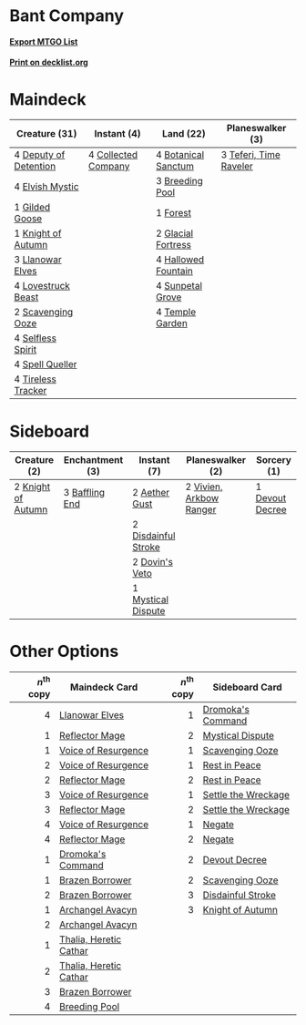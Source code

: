 # Bant Company

#### [Export MTGO List](../collection/Bant%20Company/Bant%20Company.txt)
#### [Print on decklist.org](http://decklist.org/?deckmain=4%09Botanical%20Sanctum%0A3%09Breeding%20Pool%0A4%09Collected%20Company%0A4%09Deputy%20of%20Detention%0A4%09Elvish%20Mystic%0A1%09Forest%0A1%09Gilded%20Goose%0A2%09Glacial%20Fortress%0A4%09Hallowed%20Fountain%0A1%09Knight%20of%20Autumn%0A3%09Llanowar%20Elves%0A4%09Lovestruck%20Beast%0A2%09Scavenging%20Ooze%0A4%09Selfless%20Spirit%0A4%09Spell%20Queller%0A4%09Sunpetal%20Grove%0A3%09Teferi,%20Time%20Raveler%0A4%09Temple%20Garden%0A4%09Tireless%20Tracker&deckside=2%09Aether%20Gust%0A3%09Baffling%20End%0A1%09Devout%20Decree%0A2%09Disdainful%20Stroke%0A2%09Dovin's%20Veto%0A2%09Knight%20of%20Autumn%0A1%09Mystical%20Dispute%0A2%09Vivien,%20Arkbow%20Ranger)
# Maindeck

|                                         Creature (31)                                          |                                         Instant (4)                                          |                                          Land (22)                                           |                                        Planeswalker (3)                                         |
|------------------------------------------------------------------------------------------------|----------------------------------------------------------------------------------------------|----------------------------------------------------------------------------------------------|-------------------------------------------------------------------------------------------------|
|4 [Deputy of Detention](http://gatherer.wizards.com/Pages/Card/Details.aspx?multiverseid=457309)|4 [Collected Company](http://gatherer.wizards.com/Pages/Card/Details.aspx?multiverseid=394519)|4 [Botanical Sanctum](http://gatherer.wizards.com/Pages/Card/Details.aspx?multiverseid=417817)|3 [Teferi, Time Raveler](http://gatherer.wizards.com/Pages/Card/Details.aspx?multiverseid=461148)|
|4 [Elvish Mystic](http://gatherer.wizards.com/Pages/Card/Details.aspx?multiverseid=389499)      |                                                                                              |3 [Breeding Pool](http://gatherer.wizards.com/Pages/Card/Details.aspx?multiverseid=97088)     |                                                                                                 |
|1 [Gilded Goose](http://gatherer.wizards.com/Pages/Card/Details.aspx?multiverseid=473122)       |                                                                                              |1 [Forest](http://gatherer.wizards.com/Pages/Card/Details.aspx?multiverseid=439860)           |                                                                                                 |
|1 [Knight of Autumn](http://gatherer.wizards.com/Pages/Card/Details.aspx?multiverseid=452933)   |                                                                                              |2 [Glacial Fortress](http://gatherer.wizards.com/Pages/Card/Details.aspx?multiverseid=190562) |                                                                                                 |
|3 [Llanowar Elves](http://gatherer.wizards.com/Pages/Card/Details.aspx?multiverseid=129626)     |                                                                                              |4 [Hallowed Fountain](http://gatherer.wizards.com/Pages/Card/Details.aspx?multiverseid=97071) |                                                                                                 |
|4 [Lovestruck Beast](http://gatherer.wizards.com/Pages/Card/Details.aspx?multiverseid=473127)   |                                                                                              |4 [Sunpetal Grove](http://gatherer.wizards.com/Pages/Card/Details.aspx?multiverseid=420946)   |                                                                                                 |
|2 [Scavenging Ooze](http://gatherer.wizards.com/Pages/Card/Details.aspx?multiverseid=420783)    |                                                                                              |4 [Temple Garden](http://gatherer.wizards.com/Pages/Card/Details.aspx?multiverseid=405112)    |                                                                                                 |
|4 [Selfless Spirit](http://gatherer.wizards.com/Pages/Card/Details.aspx?multiverseid=414332)    |                                                                                              |                                                                                              |                                                                                                 |
|4 [Spell Queller](http://gatherer.wizards.com/Pages/Card/Details.aspx?multiverseid=414494)      |                                                                                              |                                                                                              |                                                                                                 |
|4 [Tireless Tracker](http://gatherer.wizards.com/Pages/Card/Details.aspx?multiverseid=409997)   |                                                                                              |                                                                                              |                                                                                                 |


# Sideboard

|                                        Creature (2)                                         |                                     Enchantment (3)                                     |                                         Instant (7)                                          |                                         Planeswalker (2)                                         |                                       Sorcery (1)                                        |
|---------------------------------------------------------------------------------------------|-----------------------------------------------------------------------------------------|----------------------------------------------------------------------------------------------|--------------------------------------------------------------------------------------------------|------------------------------------------------------------------------------------------|
|2 [Knight of Autumn](http://gatherer.wizards.com/Pages/Card/Details.aspx?multiverseid=452933)|3 [Baffling End](http://gatherer.wizards.com/Pages/Card/Details.aspx?multiverseid=439658)|2 [Aether Gust](http://gatherer.wizards.com/Pages/Card/Details.aspx?multiverseid=466796)      |2 [Vivien, Arkbow Ranger](http://gatherer.wizards.com/Pages/Card/Details.aspx?multiverseid=466953)|1 [Devout Decree](http://gatherer.wizards.com/Pages/Card/Details.aspx?multiverseid=466767)|
|                                                                                             |                                                                                         |2 [Disdainful Stroke](http://gatherer.wizards.com/Pages/Card/Details.aspx?multiverseid=420705)|                                                                                                  |                                                                                          |
|                                                                                             |                                                                                         |2 [Dovin's Veto](http://gatherer.wizards.com/Pages/Card/Details.aspx?multiverseid=461120)     |                                                                                                  |                                                                                          |
|                                                                                             |                                                                                         |1 [Mystical Dispute](http://gatherer.wizards.com/Pages/Card/Details.aspx?multiverseid=473020) |                                                                                                  |                                                                                          |


# Other Options

|*n*<sup>th</sup> copy|                                          Maindeck Card                                          |*n*<sup>th</sup> copy|                                        Sideboard Card                                        |
|--------------------:|-------------------------------------------------------------------------------------------------|--------------------:|----------------------------------------------------------------------------------------------|
|                    4|[Llanowar Elves](http://gatherer.wizards.com/Pages/Card/Details.aspx?multiverseid=129626)        |                    1|[Dromoka's Command](http://gatherer.wizards.com/Pages/Card/Details.aspx?multiverseid=394558)  |
|                    1|[Reflector Mage](http://gatherer.wizards.com/Pages/Card/Details.aspx?multiverseid=407667)        |                    2|[Mystical Dispute](http://gatherer.wizards.com/Pages/Card/Details.aspx?multiverseid=473020)   |
|                    1|[Voice of Resurgence](http://gatherer.wizards.com/Pages/Card/Details.aspx?multiverseid=368951)   |                    1|[Scavenging Ooze](http://gatherer.wizards.com/Pages/Card/Details.aspx?multiverseid=420783)    |
|                    2|[Voice of Resurgence](http://gatherer.wizards.com/Pages/Card/Details.aspx?multiverseid=368951)   |                    1|[Rest in Peace](http://gatherer.wizards.com/Pages/Card/Details.aspx?multiverseid=442021)      |
|                    2|[Reflector Mage](http://gatherer.wizards.com/Pages/Card/Details.aspx?multiverseid=407667)        |                    2|[Rest in Peace](http://gatherer.wizards.com/Pages/Card/Details.aspx?multiverseid=442021)      |
|                    3|[Voice of Resurgence](http://gatherer.wizards.com/Pages/Card/Details.aspx?multiverseid=368951)   |                    1|[Settle the Wreckage](http://gatherer.wizards.com/Pages/Card/Details.aspx?multiverseid=435186)|
|                    3|[Reflector Mage](http://gatherer.wizards.com/Pages/Card/Details.aspx?multiverseid=407667)        |                    2|[Settle the Wreckage](http://gatherer.wizards.com/Pages/Card/Details.aspx?multiverseid=435186)|
|                    4|[Voice of Resurgence](http://gatherer.wizards.com/Pages/Card/Details.aspx?multiverseid=368951)   |                    1|[Negate](http://gatherer.wizards.com/Pages/Card/Details.aspx?multiverseid=423707)             |
|                    4|[Reflector Mage](http://gatherer.wizards.com/Pages/Card/Details.aspx?multiverseid=407667)        |                    2|[Negate](http://gatherer.wizards.com/Pages/Card/Details.aspx?multiverseid=423707)             |
|                    1|[Dromoka's Command](http://gatherer.wizards.com/Pages/Card/Details.aspx?multiverseid=394558)     |                    2|[Devout Decree](http://gatherer.wizards.com/Pages/Card/Details.aspx?multiverseid=466767)      |
|                    1|[Brazen Borrower](http://gatherer.wizards.com/Pages/Card/Details.aspx?multiverseid=473001)       |                    2|[Scavenging Ooze](http://gatherer.wizards.com/Pages/Card/Details.aspx?multiverseid=420783)    |
|                    2|[Brazen Borrower](http://gatherer.wizards.com/Pages/Card/Details.aspx?multiverseid=473001)       |                    3|[Disdainful Stroke](http://gatherer.wizards.com/Pages/Card/Details.aspx?multiverseid=420705)  |
|                    1|[Archangel Avacyn](http://gatherer.wizards.com/Pages/Card/Details.aspx?multiverseid=409741)      |                    3|[Knight of Autumn](http://gatherer.wizards.com/Pages/Card/Details.aspx?multiverseid=452933)   |
|                    2|[Archangel Avacyn](http://gatherer.wizards.com/Pages/Card/Details.aspx?multiverseid=409741)      |                     |                                                                                              |
|                    1|[Thalia, Heretic Cathar](http://gatherer.wizards.com/Pages/Card/Details.aspx?multiverseid=414338)|                     |                                                                                              |
|                    2|[Thalia, Heretic Cathar](http://gatherer.wizards.com/Pages/Card/Details.aspx?multiverseid=414338)|                     |                                                                                              |
|                    3|[Brazen Borrower](http://gatherer.wizards.com/Pages/Card/Details.aspx?multiverseid=473001)       |                     |                                                                                              |
|                    4|[Breeding Pool](http://gatherer.wizards.com/Pages/Card/Details.aspx?multiverseid=97088)          |                     |                                                                                              |


